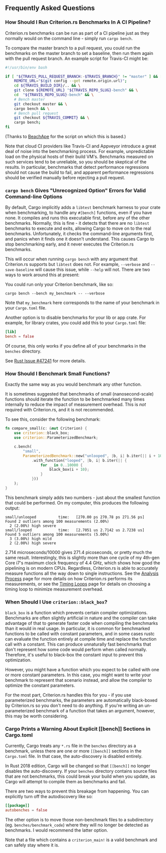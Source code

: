 ## Frequently Asked Questions

### How Should I Run Criterion.rs Benchmarks In A CI Pipeline?

Criterion.rs benchmarks can be run as part of a CI pipeline just as they
normally would on the command line - simply run `cargo bench`.

To compare the master branch to a pull request, you could run the benchmarks on
the master branch to set a baseline, then run them again with the pull request
branch. An example script for Travis-CI might be:

```bash
#!/usr/bin/env bash

if [ "${TRAVIS_PULL_REQUEST_BRANCH:-$TRAVIS_BRANCH}" != "master" ] && [ "$TRAVIS_RUST_VERSION" == "nightly" ]; then
    REMOTE_URL="$(git config --get remote.origin.url)";
    cd ${TRAVIS_BUILD_DIR}/.. && \
    git clone ${REMOTE_URL} "${TRAVIS_REPO_SLUG}-bench" && \
    cd  "${TRAVIS_REPO_SLUG}-bench" && \
    # Bench master
    git checkout master && \
    cargo bench && \
    # Bench pull request
    git checkout ${TRAVIS_COMMIT} && \
    cargo bench;
fi
```

(Thanks to [BeachApe](https://beachape.com/blog/2016/11/02/rust-performance-testing-on-travis-ci/) for the script on which this is based.)

Note that cloud CI providers like Travis-CI and Appveyor introduce a great deal
of noise into the benchmarking process. For example, unpredictable load on the
physical hosts of their build VM's. Benchmarks measured on such services tend
to be unreliable, so you should be skeptical of the results. In particular,
benchmarks that detect performance regressions should not cause the build to
fail, and apparent performance regressions should be verified manually before
rejecting a pull request.

### `cargo bench` Gives "Unrecognized Option" Errors for Valid Command-line Options

By default, Cargo implicitly adds a `libtest` benchmark harness to your crate when benchmarking, to
handle any `#[bench]` functions, even if you have none. It compiles and runs this executable first,
before any of the other benchmarks. Normally, this is fine - it detects that there are no `libtest`
benchmarks to execute and exits, allowing Cargo to move on to the real benchmarks. Unfortunately,
it checks the command-line arguments first, and panics when it finds one it doesn't understand.
This causes Cargo to stop benchmarking early, and it never executes the Criterion.rs benchmarks.

This will occur when running `cargo bench` with any argument that Criterion.rs supports but `libtest`
does not. For example, `--verbose` and `--save-baseline` will cause this issue, while `--help` will
not. There are two ways to work around this at present:

You could run only your Criterion benchmark, like so:

`cargo bench --bench my_benchmark -- --verbose`

Note that `my_benchmark` here corresponds to the name of your benchmark in your
`Cargo.toml` file.

Another option is to disable benchmarks for your lib or app crate. For example,
for library crates, you could add this to your `Cargo.toml` file:

```toml
[lib]
bench = false
```

Of course, this only works if you define all of your benchmarks in the
`benches` directory.

See [Rust Issue #47241](https://github.com/rust-lang/rust/issues/47241) for
more details.

### How Should I Benchmark Small Functions?

Exactly the same way as you would benchmark any other function.

It is sometimes suggested that benchmarks of small (nanosecond-scale) functions should iterate the
function to be benchmarked many times internally to reduce the impact of measurement overhead.
This is _not_ required with Criterion.rs, and it is not recommended.

To see this, consider the following benchmark:

```rust
fn compare_small(c: &mut Criterion) {
    use criterion::black_box;
    use criterion::ParameterizedBenchmark;

    c.bench(
        "small",
        ParameterizedBenchmark::new("unlooped", |b, i| b.iter(|| i + 10), vec![10])
            .with_function("looped", |b, i| b.iter(|| {
                for _ in 0..10000 {
                    black_box(i + 10);
                }
            }))
    );
}
```

This benchmark simply adds two numbers - just about the smallest function that could be performed.
On my computer, this produces the following output:

```
small/unlooped          time:   [270.00 ps 270.78 ps 271.56 ps]
Found 2 outliers among 100 measurements (2.00%)
  2 (2.00%) high severe
small/looped            time:   [2.7051 us 2.7142 us 2.7238 us]
Found 5 outliers among 100 measurements (5.00%)
  3 (3.00%) high mild
  2 (2.00%) high severe
```

2.714 microseconds/10000 gives 271.4 picoseconds, or pretty much the same result. Interestingly,
this is slightly more than one cycle of my 4th-gen Core i7's maximum clock frequency of 4.4 GHz,
which shows how good the pipelining is on modern CPUs. Regardless, Criterion.rs is able to
accurately measure functions all the way down to single instructions. See the [Analysis
Process](./analysis.md) page for more details on how Criterion.rs performs its measurements, or see
the [Timing Loops](./user_guide/timing_loops.md) page for details on choosing a timing loop to minimize
measurement overhead.

### When Should I Use `criterion::black_box`?

`black_box` is a function which prevents certain compiler optimizations. Benchmarks are often
slightly artificial in nature and the compiler can take advantage of that to generate faster code
when compiling the benchmarks than it would in real usage. In particular, it is common for
benchmarked functions to be called with constant parameters, and in some cases rustc can
evaluate the function entirely at compile time and replace the function call with a constant.
This can produce unnaturally fast benchmarks that don't represent how some code would perform
when called normally. Therefore, it's useful to black-box the constant input to prevent this
optimization.

However, you might have a function which you expect to be called with one or more constant
parameters. In this case, you might want to write your benchmark to represent that scenario instead,
and allow the compiler to optimize the constant parameters.

For the most part, Criterion.rs handles this for you - if you use parameterized benchmarks, the
parameters are automatically black-boxed by Criterion.rs so you don't need to do anything. If you're
writing an un-parameterized benchmark of a function that takes an argument, however, this may be
worth considering.

### Cargo Prints a Warning About Explicit [[bench]] Sections in Cargo.toml

Currently, Cargo treats any `*.rs` file in the `benches` directory as a
benchmark, unless there are one or more `[[bench]]` sections in the
`Cargo.toml` file. In that case, the auto-discovery is disabled
entirely.

In Rust 2018 edition, Cargo will be changed so that `[[bench]]` no longer
disables the auto-discovery. If your `benches` directory contains source files
that are not benchmarks, this could break your build when you update, as Cargo
will attempt to compile them as benchmarks and fail.

There are two ways to prevent this breakage from happening. You can explicitly
turn off the autodiscovery like so:

```toml
[[package]]
autobenches = false
```

The other option is to move those non-benchmark files to a subdirectory (eg.
`benches/benchmark_code`) where they will no longer be detected as benchmarks.
I would recommend the latter option.

Note that a file which contains a `criterion_main!` is a valid benchmark and can
safely stay where it is.
